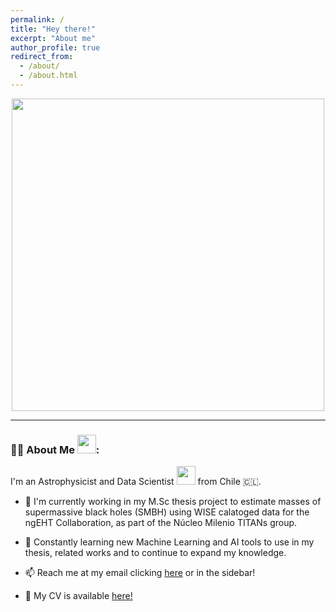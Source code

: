 ```yaml
---
permalink: /
title: "Hey there!"
excerpt: "About me"
author_profile: true
redirect_from: 
  - /about/
  - /about.html
---
```


<div id="header" align="center">
  <img src="https://media.giphy.com/media/u9K8PUFussrbFbaze0/giphy.gif" width="500"/>
</div>

---

### 👨‍🚀 About Me <img src="https://media.giphy.com/media/hvRJCLFzcasrR4ia7z/giphy.gif" width="30px"/>:
I'm an Astrophysicist and Data Scientist <img src="https://media.giphy.com/media/5aYfJYohCSeYgtVlUj/giphy.gif" width="30"> from Chile 🇨🇱.

- 🔭 I'm currently working in my M.Sc thesis project to estimate masses of supermassive black holes (SMBH) using WISE calatoged data for the ngEHT Collaboration, as part of the Núcleo Milenio TITANs group.

- 🌱 Constantly learning new Machine Learning and AI tools to use in my thesis, related works and to continue to expand my knowledge.

- 📫 Reach me at my email clicking [here](mailto:jheryev@gmail.com) or in the sidebar!

- 📄 My CV is available [here!](https://joacoh.github.io/cv/)

